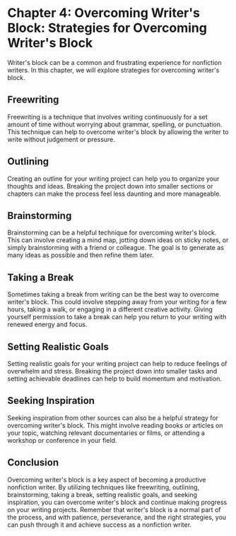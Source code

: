 Chapter 4: Overcoming Writer's Block: Strategies for Overcoming Writer's Block
==============================================================================

Writer's block can be a common and frustrating experience for nonfiction writers. In this chapter, we will explore strategies for overcoming writer's block.

Freewriting
-----------

Freewriting is a technique that involves writing continuously for a set amount of time without worrying about grammar, spelling, or punctuation. This technique can help to overcome writer's block by allowing the writer to write without judgement or pressure.

Outlining
---------

Creating an outline for your writing project can help you to organize your thoughts and ideas. Breaking the project down into smaller sections or chapters can make the process feel less daunting and more manageable.

Brainstorming
-------------

Brainstorming can be a helpful technique for overcoming writer's block. This can involve creating a mind map, jotting down ideas on sticky notes, or simply brainstorming with a friend or colleague. The goal is to generate as many ideas as possible and then refine them later.

Taking a Break
--------------

Sometimes taking a break from writing can be the best way to overcome writer's block. This could involve stepping away from your writing for a few hours, taking a walk, or engaging in a different creative activity. Giving yourself permission to take a break can help you return to your writing with renewed energy and focus.

Setting Realistic Goals
-----------------------

Setting realistic goals for your writing project can help to reduce feelings of overwhelm and stress. Breaking the project down into smaller tasks and setting achievable deadlines can help to build momentum and motivation.

Seeking Inspiration
-------------------

Seeking inspiration from other sources can also be a helpful strategy for overcoming writer's block. This might involve reading books or articles on your topic, watching relevant documentaries or films, or attending a workshop or conference in your field.

Conclusion
----------

Overcoming writer's block is a key aspect of becoming a productive nonfiction writer. By utilizing techniques like freewriting, outlining, brainstorming, taking a break, setting realistic goals, and seeking inspiration, you can overcome writer's block and continue making progress on your writing projects. Remember that writer's block is a normal part of the process, and with patience, perseverance, and the right strategies, you can push through it and achieve success as a nonfiction writer.
